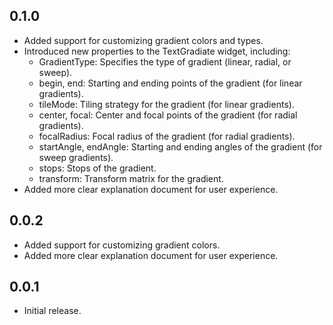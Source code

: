 ## 0.1.0

- Added support for customizing gradient colors and types.
- Introduced new properties to the TextGradiate widget, including:
  - GradientType: Specifies the type of gradient (linear, radial, or sweep).
  - begin, end: Starting and ending points of the gradient (for linear gradients).
  - tileMode: Tiling strategy for the gradient (for linear gradients).
  - center, focal: Center and focal points of the gradient (for radial gradients).
  - focalRadius: Focal radius of the gradient (for radial gradients).
  - startAngle, endAngle: Starting and ending angles of the gradient (for sweep gradients).
  - stops: Stops of the gradient.
  - transform: Transform matrix for the gradient.
- Added more clear explanation document for user experience.

## 0.0.2

- Added support for customizing gradient colors.
- Added more clear explanation document for user experience.

## 0.0.1

- Initial release.
